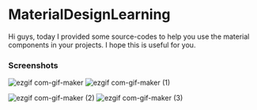 # MaterialDesignLearning
Hi guys, today I provided some source-codes to help you use the material components in your projects.
I hope this is useful for you.

### Screenshots
![ezgif com-gif-maker](https://user-images.githubusercontent.com/52744015/102204459-225bc200-3edf-11eb-8ab5-13d814c33a62.png)
![ezgif com-gif-maker (1)](https://user-images.githubusercontent.com/52744015/102204451-212a9500-3edf-11eb-9e7b-6fee819b6268.png)


![ezgif com-gif-maker (2)](https://user-images.githubusercontent.com/52744015/102204446-2091fe80-3edf-11eb-8b68-12c4ec7dfe7f.png)
![ezgif com-gif-maker (3)](https://user-images.githubusercontent.com/52744015/102204436-1ec83b00-3edf-11eb-89e6-3523459c177a.png)
